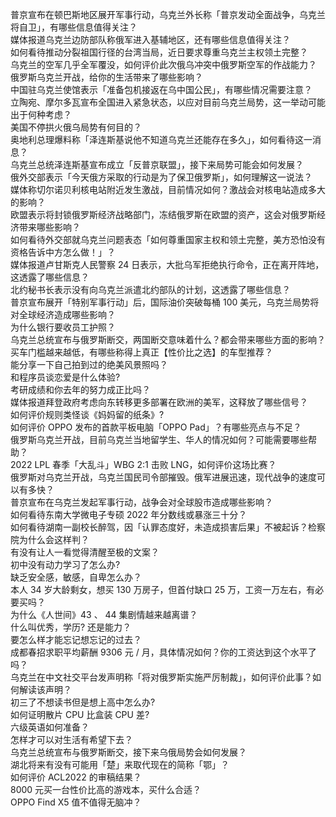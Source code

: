普京宣布在顿巴斯地区展开军事行动，乌克兰外长称「普京发动全面战争，乌克兰将自卫」，有哪些信息值得关注？  
媒体报道乌克兰边防部队称俄军进入基辅地区，还有哪些信息值得关注？  
如何看待推动分裂祖国行径的台湾当局，近日要求尊重乌克兰主权领土完整？  
乌克兰的空军几乎全军覆没，如何评价此次俄乌冲突中俄罗斯空军的作战能力？  
俄罗斯乌克兰开战，给你的生活带来了哪些影响？  
中国驻乌克兰使馆表示「准备包机接返在乌中国公民」，有哪些情况需要注意？  
立陶宛、摩尔多瓦宣布全国进入紧急状态，以应对目前乌克兰局势，这一举动可能出于何种考虑？  
美国不停拱火俄乌局势有何目的？  
奥地利总理爆料称「泽连斯基说他不知道乌克兰还能存在多久」，如何看待这一消息？  
乌克兰总统泽连斯基宣布成立「反普京联盟」，接下来局势可能会如何发展？  
俄外交部表示「今天俄方采取的行动是为了保卫俄罗斯」，如何理解这一说法？  
媒体称切尔诺贝利核电站附近发生激战，目前情况如何？激战会对核电站造成多大的影响？  
欧盟表示将封锁俄罗斯经济战略部门，冻结俄罗斯在欧盟的资产，这会对俄罗斯经济带来哪些影响？  
如何看待外交部就乌克兰问题表态「如何尊重国家主权和领土完整，美方恐怕没有资格告诉中方怎么做！」？  
媒体报道卢甘斯克人民警察 24 日表示，大批乌军拒绝执行命令，正在离开阵地，这透露了哪些信息？  
北约秘书长表示没有向乌克兰派遣北约部队的计划，这透露了哪些信息？  
普京宣布展开「特别军事行动」后，国际油价突破每桶 100 美元，乌克兰局势将对全球经济造成哪些影响？  
为什么银行要收员工护照？  
乌克兰总统宣布与俄罗斯断交，两国断交意味着什么？都会带来哪些方面的影响？  
买车门槛越来越低，有哪些称得上真正【性价比之选】的车型推荐？  
能分享一下自己拍到过的绝美风景照吗？  
和程序员谈恋爱是什么体验?  
考研成绩和你去年的努力成正比吗？  
媒体报道拜登政府考虑向东转移更多部署在欧洲的美军，这释放了哪些信号？  
如何评价规则类怪谈《妈妈留的纸条》?  
如何评价 OPPO 发布的首款平板电脑「OPPO Pad」？有哪些亮点与不足？  
俄罗斯乌克兰开战，目前乌克兰当地留学生、华人的情况如何？可能需要哪些帮助？  
2022 LPL 春季「大乱斗」WBG 2:1 击败 LNG，如何评价这场比赛？  
俄罗斯对乌克兰开战，乌克兰国民司令部摧毁。俄军进展迅速，现代战争的速度可以有多快？  
普京宣布在乌克兰发起军事行动，战争会对全球股市造成哪些影响？  
如何看待东南大学微电子专硕 2022 年分数线或暴涨三十分？  
如何看待湖南一副校长醉驾，因「认罪态度好，未造成损害后果」不被起诉？检察院为什么会这样判？  
有没有让人一看觉得清醒至极的文案？  
初中没有动力学习了怎么办?  
缺乏安全感，敏感，自卑怎么办？  
本人 34 岁大龄剩女，想买 130 万房子，但首付缺口 25 万，工资一万左右，有必要买吗？  
为什么《人世间》43 、 44 集剧情越来越离谱？  
什么叫优秀，学历? 还是能力？  
要怎么样才能忘记想忘记的过去？  
成都春招求职平均薪酬 9306 元 / 月，具体情况如何？你的工资达到这个水平了吗？  
乌克兰在中文社交平台发声明称「将对俄罗斯实施严厉制裁」，如何评价此事？如何解读该声明？  
初三了不想读书但是想上高中怎么办?  
如何证明散片 CPU 比盒装 CPU 差?  
六级英语如何准备？  
怎样才可以对生活有希望下去？  
乌克兰总统宣布与俄罗斯断交，接下来乌俄局势会如何发展？  
湖北将来有没有可能用「楚」来取代现在的简称「鄂」？  
如何评价 ACL2022 的审稿结果？  
8000 元买一台性价比高的游戏本，买什么合适？  
OPPO Find X5 值不值得无脑冲？  
